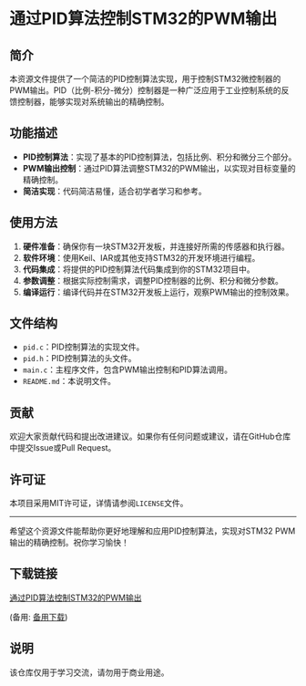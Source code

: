 # 通过PID算法控制STM32的PWM输出

## 简介
本资源文件提供了一个简洁的PID控制算法实现，用于控制STM32微控制器的PWM输出。PID（比例-积分-微分）控制器是一种广泛应用于工业控制系统的反馈控制器，能够实现对系统输出的精确控制。

## 功能描述
- **PID控制算法**：实现了基本的PID控制算法，包括比例、积分和微分三个部分。
- **PWM输出控制**：通过PID算法调整STM32的PWM输出，以实现对目标变量的精确控制。
- **简洁实现**：代码简洁易懂，适合初学者学习和参考。

## 使用方法
1. **硬件准备**：确保你有一块STM32开发板，并连接好所需的传感器和执行器。
2. **软件环境**：使用Keil、IAR或其他支持STM32的开发环境进行编程。
3. **代码集成**：将提供的PID控制算法代码集成到你的STM32项目中。
4. **参数调整**：根据实际控制需求，调整PID控制器的比例、积分和微分参数。
5. **编译运行**：编译代码并在STM32开发板上运行，观察PWM输出的控制效果。

## 文件结构
- `pid.c`：PID控制算法的实现文件。
- `pid.h`：PID控制算法的头文件。
- `main.c`：主程序文件，包含PWM输出控制和PID算法调用。
- `README.md`：本说明文件。

## 贡献
欢迎大家贡献代码和提出改进建议。如果你有任何问题或建议，请在GitHub仓库中提交Issue或Pull Request。

## 许可证
本项目采用MIT许可证，详情请参阅`LICENSE`文件。

---

希望这个资源文件能帮助你更好地理解和应用PID控制算法，实现对STM32 PWM输出的精确控制。祝你学习愉快！

## 下载链接
[通过PID算法控制STM32的PWM输出](https://pan.quark.cn/s/7bae4f31a938) 

(备用: [备用下载](https://pan.baidu.com/s/1y1Bd9fdEEr2SjwOqaOgrEw?pwd=1234))

## 说明

该仓库仅用于学习交流，请勿用于商业用途。
